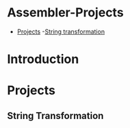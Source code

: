 # Assembler-Projects
  
 - [Projects](#Projects)
    -[String transformation](#String-transformation)
# Introduction 
# Projects
## String Transformation
